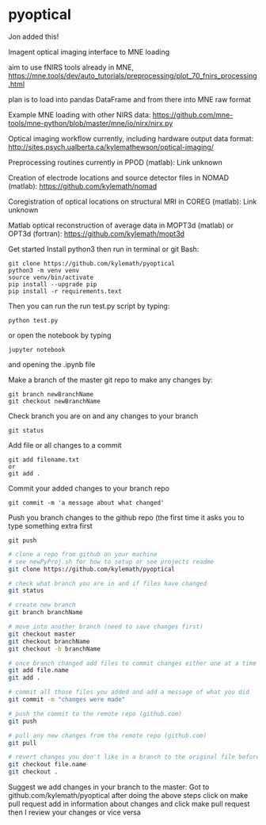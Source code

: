 # pyoptical
Jon added this!

Imagent optical imaging interface to MNE loading

aim to use fNIRS tools already in MNE, 
https://mne.tools/dev/auto_tutorials/preprocessing/plot_70_fnirs_processing.html

plan is to load into pandas DataFrame and from there into MNE raw format

Example MNE loading with other NIRS data:
https://github.com/mne-tools/mne-python/blob/master/mne/io/nirx/nirx.py

Optical imaging workflow currently, including hardware output data format: 
http://sites.psych.ualberta.ca/kylemathewson/optical-imaging/

Preprocessing routines currently in PPOD (matlab):
Link unknown

Creation of electrode locations and source detector files in NOMAD (matlab): 
https://github.com/kylemath/nomad

Coregistration of optical locations on structural MRI in COREG (matlab):
Link unknown

Matlab optical reconstruction of average data in MOPT3d (matlab) or OPT3d (fortran): 
https://github.com/kylemath/mopt3d



Get started
Install python3 then run in terminal or git Bash: 
```
git clone https://github.com/kylemath/pyoptical
python3 -m venv venv
source venv/bin/activate
pip install --upgrade pip
pip install -r requirements.text
```

Then you can run the run test.py script by typing:
```
python test.py
```

or open the notebook by typing 
```
jupyter notebook
```
and opening the .ipynb file

Make a branch of the master git repo to make any changes by:
```
git branch newBranchName
git checkout newBranchName
```

Check branch you are on and any changes to your branch
```
git status
```

Add file or all changes to a commit
```
git add filename.txt
or
git add .
```

Commit your added changes to your branch repo
```
git commit -m 'a message about what changed'
```

Push you branch changes to the github repo (the first time it asks you to type something extra first
```
git push
```

```sh
# clone a repo from github on your machine
# see newPyProj.sh for how to setup or see projects readme 
git clone https://github.com/kylemath/pyoptical

# check what branch you are in and if files have changed
git status

# create new branch
git branch branchName

# move into another branch (need to save changes first)
git checkout master
git checkout branchName
git checkout -b branchName

# once branch changed add files to commit changes either one at a time or all changes (.)
git add file.name
git add .

# commit all those files you added and add a message of what you did
git commit -m "changes were made"

# push the commit to the remote repo (github.com)
git push

# pull any new changes from the remote repo (github.com)
git pull

# revert changes you don't like in a branch to the original file before you changed it
git checkout file.name
git checkout .
```


Suggest we add changes in your branch to the master:
Got to github.com/kylemath/pyoptical after doing the above steps
click on make pull request
add in information about changes and click make pull request
then I review your changes or vice versa





